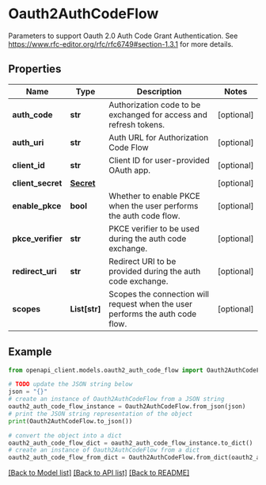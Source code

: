 # Oauth2AuthCodeFlow

Parameters to support Oauth 2.0 Auth Code Grant Authentication. See https://www.rfc-editor.org/rfc/rfc6749#section-1.3.1 for more details.

## Properties

Name | Type | Description | Notes
------------ | ------------- | ------------- | -------------
**auth_code** | **str** | Authorization code to be exchanged for access and refresh tokens. | [optional] 
**auth_uri** | **str** | Auth URL for Authorization Code Flow | [optional] 
**client_id** | **str** | Client ID for user-provided OAuth app. | [optional] 
**client_secret** | [**Secret**](Secret.md) |  | [optional] 
**enable_pkce** | **bool** | Whether to enable PKCE when the user performs the auth code flow. | [optional] 
**pkce_verifier** | **str** | PKCE verifier to be used during the auth code exchange. | [optional] 
**redirect_uri** | **str** | Redirect URI to be provided during the auth code exchange. | [optional] 
**scopes** | **List[str]** | Scopes the connection will request when the user performs the auth code flow. | [optional] 

## Example

```python
from openapi_client.models.oauth2_auth_code_flow import Oauth2AuthCodeFlow

# TODO update the JSON string below
json = "{}"
# create an instance of Oauth2AuthCodeFlow from a JSON string
oauth2_auth_code_flow_instance = Oauth2AuthCodeFlow.from_json(json)
# print the JSON string representation of the object
print(Oauth2AuthCodeFlow.to_json())

# convert the object into a dict
oauth2_auth_code_flow_dict = oauth2_auth_code_flow_instance.to_dict()
# create an instance of Oauth2AuthCodeFlow from a dict
oauth2_auth_code_flow_from_dict = Oauth2AuthCodeFlow.from_dict(oauth2_auth_code_flow_dict)
```
[[Back to Model list]](../README.md#documentation-for-models) [[Back to API list]](../README.md#documentation-for-api-endpoints) [[Back to README]](../README.md)


